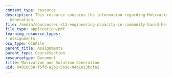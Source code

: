 ```yaml
---
content_type: resource
description: This resource contains the information regarding Motivation and Solution
  Generation.
file: /media/courses/ec-s11-engineering-capacity-in-community-based-healthcare-fall-2005/84010858f5fda2b2569804b1813bdfa2_MITEC_S11F05_support_motvtn.pdf
file_type: application/pdf
learning_resource_types:
- Assignments
ocw_type: OCWFile
parent_title: Assignments
parent_type: CourseSection
resourcetype: Document
title: Motivation and Solution Generation
uid: 84010858-f5fd-a2b2-5698-04b1813bdfa2
---
```

